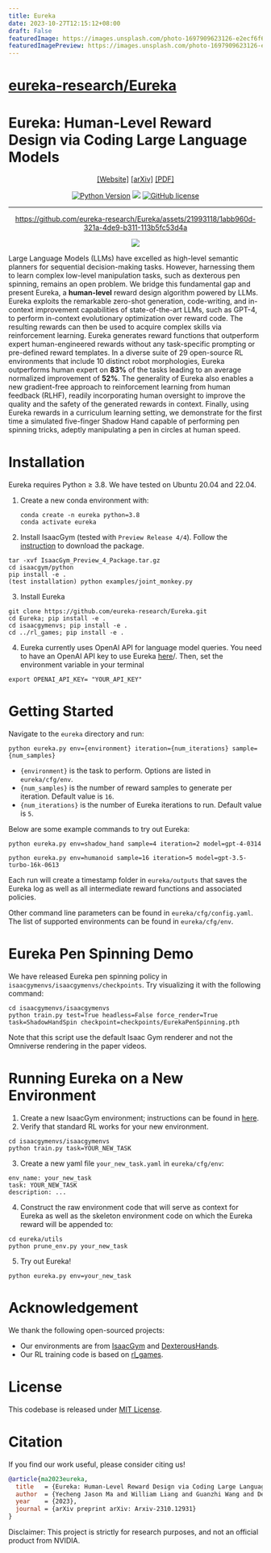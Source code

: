 ```yaml
---
title: Eureka
date: 2023-10-27T12:15:12+08:00
draft: False
featuredImage: https://images.unsplash.com/photo-1697909623126-e2ecf6f66869?ixid=M3w0NjAwMjJ8MHwxfHJhbmRvbXx8fHx8fHx8fDE2OTgzODAwOTR8&ixlib=rb-4.0.3
featuredImagePreview: https://images.unsplash.com/photo-1697909623126-e2ecf6f66869?ixid=M3w0NjAwMjJ8MHwxfHJhbmRvbXx8fHx8fHx8fDE2OTgzODAwOTR8&ixlib=rb-4.0.3
---
```


# [eureka-research/Eureka](https://github.com/eureka-research/Eureka)

# Eureka: Human-Level Reward Design via Coding Large Language Models

<div align="center">

[[Website]](https://eureka-research.github.io)
[[arXiv]](https://arxiv.org/abs/2310.12931)
[[PDF]](https://eureka-research.github.io/assets/eureka_paper.pdf)

[![Python Version](https://img.shields.io/badge/Python-3.8-blue.svg)](https://github.com/eureka-research/Eureka)
[<img src="https://img.shields.io/badge/Framework-PyTorch-red.svg"/>](https://pytorch.org/)
[![GitHub license](https://img.shields.io/github/license/eureka-research/Eureka)](https://github.com/eureka-research/Eureka/blob/main/LICENSE)
______________________________________________________________________

https://github.com/eureka-research/Eureka/assets/21993118/1abb960d-321a-4de9-b311-113b5fc53d4a



![](images/eureka.png)
</div>

Large Language Models (LLMs) have excelled as high-level semantic planners for sequential decision-making tasks. However, harnessing them to learn complex low-level manipulation tasks, such as dexterous pen spinning, remains an open problem. We bridge this fundamental gap and present Eureka, a **human-level** reward design algorithm powered by LLMs. Eureka exploits the remarkable zero-shot generation, code-writing, and in-context improvement capabilities of state-of-the-art LLMs, such as GPT-4, to perform in-context evolutionary optimization over reward code. The resulting rewards can then be used to acquire complex skills via reinforcement learning. Eureka generates reward functions that outperform expert human-engineered rewards without any task-specific prompting or pre-defined reward templates. In a diverse suite of 29 open-source RL environments that include 10 distinct robot morphologies, Eureka outperforms human expert on **83\%** of the tasks leading to an average normalized improvement of **52\%**. The generality of Eureka also enables a new gradient-free approach to reinforcement learning from human feedback (RLHF), readily incorporating human oversight to improve the quality and the safety of the generated rewards in context. Finally, using Eureka rewards in a curriculum learning setting, we demonstrate for the first time a simulated five-finger Shadow Hand capable of performing pen spinning tricks, adeptly manipulating a pen in circles at human speed. 

# Installation
Eureka requires Python ≥ 3.8. We have tested on Ubuntu 20.04 and 22.04.

1. Create a new conda environment with:
    ```
    conda create -n eureka python=3.8
    conda activate eureka
    ```

2. Install IsaacGym (tested with `Preview Release 4/4`). Follow the [instruction](https://developer.nvidia.com/isaac-gym) to download the package.
```	
tar -xvf IsaacGym_Preview_4_Package.tar.gz
cd isaacgym/python
pip install -e .
(test installation) python examples/joint_monkey.py
```

3. Install Eureka
```
git clone https://github.com/eureka-research/Eureka.git
cd Eureka; pip install -e .
cd isaacgymenvs; pip install -e .
cd ../rl_games; pip install -e .
```

4. Eureka currently uses OpenAI API for language model queries. You need to have an OpenAI API key to use Eureka [here](https://platform.openai.com/account/api-keys)/. Then, set the environment variable in your terminal
```
export OPENAI_API_KEY= "YOUR_API_KEY"
```

# Getting Started

Navigate to the `eureka` directory and run:
```
python eureka.py env={environment} iteration={num_iterations} sample={num_samples}
```
- `{environment}` is the task to perform. Options are listed in `eureka/cfg/env`.
- `{num_samples}` is the number of reward samples to generate per iteration. Default value is `16`.
- `{num_iterations}` is the number of Eureka iterations to run. Default value is `5`.


Below are some example commands to try out Eureka:
```
python eureka.py env=shadow_hand sample=4 iteration=2 model=gpt-4-0314
```
```
python eureka.py env=humanoid sample=16 iteration=5 model=gpt-3.5-turbo-16k-0613
```
Each run will create a timestamp folder in `eureka/outputs` that saves the Eureka log as well as all intermediate reward functions and associated policies.

Other command line parameters can be found in `eureka/cfg/config.yaml`. The list of supported environments can be found in `eureka/cfg/env`.

# Eureka Pen Spinning Demo
We have released Eureka pen spinning policy in `isaacgymenvs/isaacgymenvs/checkpoints`. Try visualizing it with the following command:
```
cd isaacgymenvs/isaacgymenvs
python train.py test=True headless=False force_render=True task=ShadowHandSpin checkpoint=checkpoints/EurekaPenSpinning.pth
```
Note that this script use the default Isaac Gym renderer and not the Omniverse rendering in the paper videos.

# Running Eureka on a New Environment
1. Create a new IsaacGym environment; instructions can be found in [here](isaacgymenvs/docs/framework.md).
2. Verify that standard RL works for your new environment.
```
cd isaacgymenvs/isaacgymenvs
python train.py task=YOUR_NEW_TASK
```
3. Create a new yaml file `your_new_task.yaml` in `eureka/cfg/env`:
```
env_name: your_new_task
task: YOUR_NEW_TASK 
description: ...
```
4. Construct the raw environment code that will serve as context for Eureka as well as the skeleton environment code on which the Eureka reward will be appended to:
```
cd eureka/utils
python prune_env.py your_new_task
```

5. Try out Eureka!
```
python eureka.py env=your_new_task
```

# Acknowledgement
We thank the following open-sourced projects:
- Our environments are from [IsaacGym](https://github.com/NVIDIA-Omniverse/IsaacGymEnvs) and [DexterousHands](https://github.com/PKU-MARL/DexterousHands/).
- Our RL training code is based on [rl_games](https://github.com/Denys88/rl_games).


# License
This codebase is released under [MIT License](LICENSE).

# Citation
If you find our work useful, please consider citing us!

```bibtex
@article{ma2023eureka,
  title   = {Eureka: Human-Level Reward Design via Coding Large Language Models},
  author  = {Yecheng Jason Ma and William Liang and Guanzhi Wang and De-An Huang and Osbert Bastani and Dinesh Jayaraman and Yuke Zhu and Linxi Fan and Anima Anandkumar},
  year    = {2023},
  journal = {arXiv preprint arXiv: Arxiv-2310.12931}
}
```

Disclaimer: This project is strictly for research purposes, and not an official product from NVIDIA.

